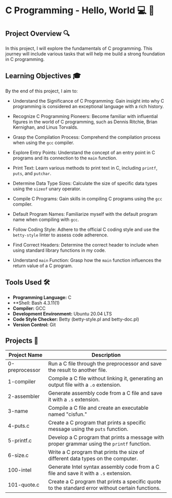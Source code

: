 # C Programming - Hello, World :computer: :wrench:

## Project Overview :mag:

In this project, I will explore the fundamentals of C programming. This journey will include various tasks that will help me build a strong foundation in C programming.

## Learning Objectives :mortar_board:

By the end of this project, I aim to:

- Understand the Significance of C Programming: Gain insight into why C programming is considered an exceptional language with a rich history.
  
- Recognize C Programming Pioneers: Become familiar with influential figures in the world of C programming, such as Dennis Ritchie, Brian Kernighan, and Linus Torvalds.
  
- Grasp the Compilation Process: Comprehend the compilation process when using the `gcc` compiler.
  
- Explore Entry Points: Understand the concept of an entry point in C programs and its connection to the `main` function.
  
- Print Text: Learn various methods to print text in C, including `printf`, `puts`, and `putchar`.
  
- Determine Data Type Sizes: Calculate the size of specific data types using the `sizeof` unary operator.
  
- Compile C Programs: Gain skills in compiling C programs using the `gcc` compiler.
  
- Default Program Names: Familiarize myself with the default program name when compiling with `gcc`.
  
- Follow Coding Style: Adhere to the official C coding style and use the `betty-style` linter to assess code adherence.
  
- Find Correct Headers: Determine the correct header to include when using standard library functions in my code.
  
- Understand `main` Function: Grasp how the `main` function influences the return value of a C program.

## Tools Used :hammer_and_wrench:

- **Programming Language:** C
- **Shell: Bash 4.3.11(1)
- **Compiler:** GCC
- **Development Environment:** Ubuntu 20.04 LTS
- **Code Style Checker:** Betty (betty-style.pl and betty-doc.pl)
- **Version Control:** Git


## Projects :file_folder:

| Project Name         | Description                                                                                      |
| -------------------- | ------------------------------------------------------------------------------------------------ |
| 0-preprocessor       | Run a C file through the preprocessor and save the result to another file.                      |
| 1-compiler           | Compile a C file without linking it, generating an output file with a `.o` extension.            |
| 2-assembler          | Generate assembly code from a C file and save it with a `.s` extension.                           |
| 3-name               | Compile a C file and create an executable named "cisfun."                                        |
| 4-puts.c             | Create a C program that prints a specific message using the `puts` function.                    |
| 5-printf.c           | Develop a C program that prints a message with proper grammar using the `printf` function.       |
| 6-size.c             | Write a C program that prints the size of different data types on the computer.                   |
| 100-intel            | Generate Intel syntax assembly code from a C file and save it with a `.s` extension.              |
| 101-quote.c          | Create a C program that prints a specific quote to the standard error without certain functions. |
